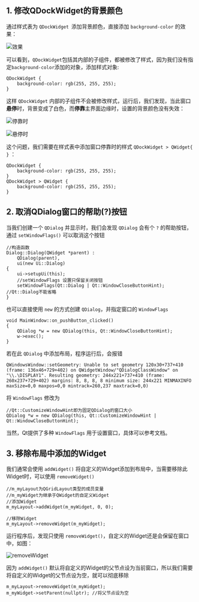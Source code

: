## 1. 修改QDockWidget的背景颜色
通过样式表为 `QDockWidget `添加背景颜色，直接添加 `background-color` 的效果：  

![效果](https://upload-images.jianshu.io/upload_images/22192996-530d11247211b7da.png?imageMogr2/auto-orient/strip%7CimageView2/2/w/1240)

可以看到，`QDockWidget`包括其内部的子组件，都被修改了样式，因为我们没有指定`background-color`添加的对象，添加样式对象:
```
QDockWidget {
	background-color: rgb(255, 255, 255);
}
```
这样 `QDockWidget` 内部的子组件不会被修改样式，运行后，我们发现，当此窗口**悬停**时，背景变成了白色，而**停靠**主界面边缘时，设置的背景颜色没有失效：

![停靠时](https://upload-images.jianshu.io/upload_images/22192996-524948383adc3d77.png?imageMogr2/auto-orient/strip%7CimageView2/2/w/1240)

![悬停时](https://upload-images.jianshu.io/upload_images/22192996-f2671b0d4d3a6bd7.png?imageMogr2/auto-orient/strip%7CimageView2/2/w/1240)

这个问题，我们需要在样式表中添加窗口停靠时的样式 `QDockWidget > QWidget{ }` ：
```
QDockWidget {
	background-color: rgb(255, 255, 255);
}
QDockWidget > QWidget { 
    background-color: rgb(255, 255, 255);
}
```

## 2. 取消QDialog窗口的帮助(?)按钮
当我们创建一个 `QDialog` 并显示时，我们会发现 `QDialog` 会有个 `?` 的帮助按钮，通过 `setWindowFlags()` 可以取消这个按钮
```
//构造函数
Dialog::Dialog(QWidget *parent) :
    QDialog(parent),
    ui(new Ui::Dialog)
{
    ui->setupUi(this);
    //setWindowFlags 设置只保留关闭按钮
    setWindowFlags(Qt::Dialog | Qt::WindowCloseButtonHint); //Qt::Dialog不能省略
}
```
也可以直接使用 `new` 的方式创建 `QDialog`，并指定窗口的 `WindowFlags`
```
void MainWindow::on_pushButton_clicked()
{
    QDialog *w = new QDialog(this, Qt::WindowCloseButtonHint);
    w->exec();
}
```
若在此 `QDialog` 中添加布局，程序运行后，会报错
```
QWindowsWindow::setGeometry: Unable to set geometry 120x30+737+410 (frame: 136x46+729+402) on QWidgetWindow/"QDialogClassWindow" on "\\.\DISPLAY1". Resulting geometry: 244x221+737+410 (frame: 260x237+729+402) margins: 8, 8, 8, 8 minimum size: 244x221 MINMAXINFO maxSize=0,0 maxpos=0,0 mintrack=260,237 maxtrack=0,0)
```
将 `WindowFlags` 修改为
```
//Qt::CustomizeWindowHint即为固定QDialog的窗口大小
QDialog *w = new QDialog(this, Qt::CustomizeWindowHint | Qt::WindowCloseButtonHint);
```
当然，Qt提供了多种 `WindowFlags` 用于设置窗口，具体可以参考文档。

## 3. 移除布局中添加的Widget
我们通常会使用 `addWidget()` 将自定义的Widget添加到布局中，当需要移除此Widget时，可以使用 `removeWidget()`
```
//m_myLayout为QGridLayout类型的成员变量
//m_myWidget为继承于QWidget的自定义Widget
//添加Widget
m_myLayout->addWidget(m_myWidget, 0, 0);

//移除Widget
m_myLayout->removeWidget(m_myWidget);
```
运行程序后，发现只使用 `removeWidget()`，自定义的Widget还是会保留在窗口中，如图：

![removeWidget](https://upload-images.jianshu.io/upload_images/22192996-0907cf3dcc44b704.png?imageMogr2/auto-orient/strip%7CimageView2/2/w/1240)

因为 `addWidget()` 默认将自定义的Widget的父节点设为当前窗口，所以我们需要将自定义的Widget的父节点设为空，就可以彻底移除
```
m_myLayout->removeWidget(m_myWidget);
m_myWidget->setParent(nullptr); //将父节点设为空
```
